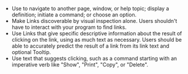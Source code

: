 - Use to navigate to another page, window, or help topic; display a definition; initiate a command; or choose an option.
- Make Links discoverable by visual inspection alone. Users shouldn't have to interact with your program to find links.
- Use Links that give specific descriptive information about the result of clicking on the link, using as much text as necessary. Users should be able to accurately predict the result of a link from its link text and optional Tooltip.
- Use text that suggests clicking, such as a command starting with an imperative verb like "Show", "Print", "Copy", or "Delete".